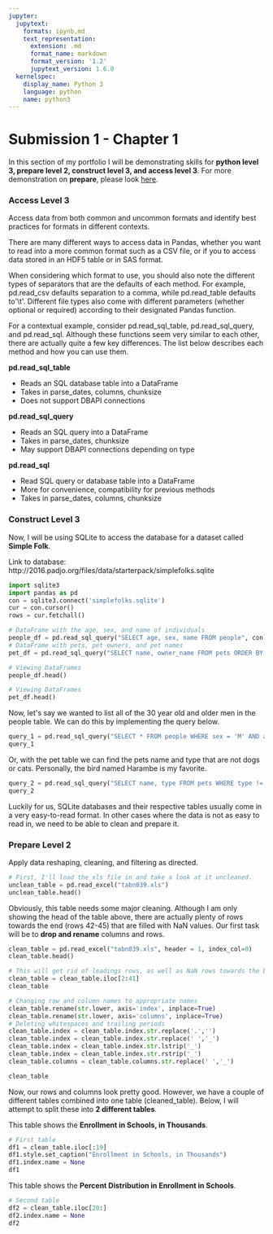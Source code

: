 ```yaml
---
jupyter:
  jupytext:
    formats: ipynb,md
    text_representation:
      extension: .md
      format_name: markdown
      format_version: '1.2'
      jupytext_version: 1.6.0
  kernelspec:
    display_name: Python 3
    language: python
    name: python3
---
```


# Submission 1 - Chapter 1
In this section of my portfolio I will be demonstrating skills for **python level 3, prepare level 2, construct level 3, and access level 3**. For more demonstration on **prepare**, please look [here](Chapter_4.ipynb).


### Access Level 3
Access data from both common and uncommon formats and identify best practices for formats in different contexts. 
<p>
There are many different ways to access data in Pandas, whether you want to read into a more common format such as a CSV file, or if you to access data stored in an HDF5 table or in SAS format. 
</p>
<p> 
When considering which format to use, you should also note the different types of separators that are the defaults of each method. For example, pd.read_csv defaults separation to a comma, while pd.read_table defaults to'\t'. Different file types also come with different parameters (whether optional or required) according to their designated Pandas function. 
</p>
<p>
For a contextual example, consider pd.read_sql_table, pd.read_sql_query, and pd.read_sql. Although these functions seem very similar to each other, there are actually quite a few key differences. The list below describes each method and how you can use them.
</p>


**pd.read_sql_table** 
* Reads an SQL database table into a DataFrame
* Takes in parse_dates, columns, chunksize
* Does not support DBAPI connections

**pd.read_sql_query**
* Reads an SQL query into a DataFrame
* Takes in parse_dates, chunksize
* May support DBAPI connections depending on type

**pd.read_sql** 
* Read SQL query or database table into a DataFrame
* More for convenience, compatibility for previous methods
* Takes in parse_dates, columns, chunksize


### Construct Level 3


Now, I will be using SQLite to access the database for a dataset called **Simple Folk**.
<p>
Link to database: http://2016.padjo.org/files/data/starterpack/simplefolks.sqlite

```python
import sqlite3
import pandas as pd
con = sqlite3.connect('simplefolks.sqlite')
cur = con.cursor()
rows = cur.fetchall()
```

```python
# DataFrame with the age, sex, and name of individuals
people_df = pd.read_sql_query("SELECT age, sex, name FROM people", con)
# DataFrame with pets, pet owners, and pet names
pet_df = pd.read_sql_query("SELECT name, owner_name FROM pets ORDER BY name", con)
```

```python
# Viewing DataFrames
people_df.head()
```

```python
# Viewing DataFrames
pet_df.head()
```

Now, let's say we wanted to list all of the 30 year old and older men in the people table. We can do this by implementing the query below.

```python
query_1 = pd.read_sql_query("SELECT * FROM people WHERE sex = 'M' AND age >= 30", con)
query_1
```

Or, with the pet table we can find the pets name and type that are not dogs or cats. Personally, the bird named Harambe is my favorite.

```python
query_2 = pd.read_sql_query("SELECT name, type FROM pets WHERE type != 'cat' and TYPE != 'dog'", con)
query_2
```

Luckily for us, SQLite databases and their respective tables usually come in a very easy-to-read format. In other cases where the data is not as easy to read in, we need to be able to clean and prepare it.


### Prepare Level 2
Apply data reshaping, cleaning, and filtering as directed.

```python
# First, I'll load the xls file in and take a look at it uncleaned.
unclean_table = pd.read_excel("tabn039.xls")
unclean_table.head()
```

Obviously, this table needs some major cleaning. Although I am only showing the head of the table above, there are actually plenty of rows towards the end (rows 42-45) that are filled with NaN values. Our first task will be to **drop and rename** columns and rows.

```python
clean_table = pd.read_excel("tabn039.xls", header = 1, index_col=0)
clean_table.head()
```

```python
# This will get rid of leadings rows, as well as NaN rows towards the bottom
clean_table = clean_table.iloc[2:41]
clean_table
```

```python
# Changing row and column names to appropriate names
clean_table.rename(str.lower, axis='index', inplace=True)
clean_table.rename(str.lower, axis='columns', inplace=True)
# Deleting whitespaces and trailing periods
clean_table.index = clean_table.index.str.replace('.','')
clean_table.index = clean_table.index.str.replace(' ','_')
clean_table.index = clean_table.index.str.lstrip('_')
clean_table.index = clean_table.index.str.rstrip('_')
clean_table.columns = clean_table.columns.str.replace(' ','_')
```

```python
clean_table
```

Now, our rows and columns look pretty good. However, we have a couple of different tables combined into one table (cleaned_table). Below, I will attempt to split these into **2 different tables**.


This table shows the **Enrollment in Schools, in Thousands**.

```python
# First table
df1 = clean_table.iloc[:19]
df1.style.set_caption("Enrollment in Schools, in Thousands")
df1.index.name = None
df1
```

This table shows the **Percent Distribution in Enrollment in Schools**.

```python
# Second table
df2 = clean_table.iloc[20:]
df2.index.name = None
df2
```
